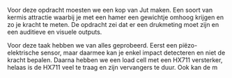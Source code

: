 Voor deze opdracht moesten we een kop van Jut maken. Een soort van kermis attractie waarbij je met een hamer een gewichtje omhoog krijgen en zo je kracht te meten. De opdracht zei dat er een drukmeting moet zijn en een auditieve en visuele outputs.

Voor deze taak hebben we van alles geprobeerd. Eerst een piëzo-elektrische sensor, maar daarmee kan je enkel impact detecteren en niet de kracht bepalen.
Daarna hebben we een load cell met een HX711 versterker, helaas is de HX711 veel te traag en zijn vervangers te duur. Ook kan de m

